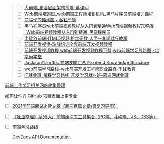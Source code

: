 

> - [ ] [大前端_更高层面架构前端-慕课网](https://class.imooc.com/sale/webfullstack)
> - [ ] [Web前端培训班_web前端工程师培训机构_黑马程序员前端培训课程](http://web.itheima.com/)
> - [ ] [前端学习路线图 - 谷粒学院 ](https://www.gulixueyuan.com/path/front)
> - [ ] [黑马程序员web前端视频教程从入门到精通Web前端视频教程完整版_Web前端视频教程从入门到精通_黑马程序员](https://yun.itheima.com/map/50.html)
> - [ ] [尚硅谷前端HTML5视频,粉丝无数,人手一套尚硅谷教程](http://www.atguigu.com/html5_video.shtml)
> - [ ] [前端开发视频-珠峰培训全套前端开发视频教程](http://www.zhufengpeixun.cn/videoCourse/lesson.html)
> - [ ] [前端开发视频教程,web前端开发视频教程下载,web前端学习线路图,-北京尚学堂](https://www.bjsxt.com/qianduanshipin.html)
> - [ ] [JacksonTian/fks: 前端技能汇总 Frontend Knowledge Structure](https://github.com/JacksonTian/fks)
> - [ ] [web前端学习路线-web前端开发工程师职业路径-千锋教育](http://video.mobiletrain.org/line/webxx)
> - [ ] [IT就业班_编程学习路线_开发学习就业班-慕课网就业班](https://class.imooc.com/fe2021) 

[前端工作学习相关网站收集整理](https://juejin.cn/post/6844903863795843085)

[如何让你的 GitHub 项目表面上更专业](https://juejin.cn/post/6844903892946255880)

- [ ] [2021年前端面试必读文章【超三百篇文章/赠复习导图】](https://juejin.cn/post/6844904116339261447)

- [ ] [《吐血整理》系列 大厂前端组件库工具集合（PC端、移动端、JS、CSS等）](https://juejin.cn/post/6844904103114440718)
- [ ] [前端学习路线](https://juejin.cn/post/6844904147951747086)

	[DevDocs API Documentation](https://devdocs.io/)











